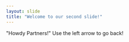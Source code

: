 ```yaml
---
layout: slide
title: "Welcome to our second slide!"
---
```

"Howdy Partners!"
Use the left arrow to go back!
